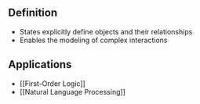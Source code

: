 ## Definition

- States explicitly define objects and their relationships
- Enables the modeling of complex interactions 

## Applications

- [[First-Order Logic]]
- [[Natural Language Processing]]
